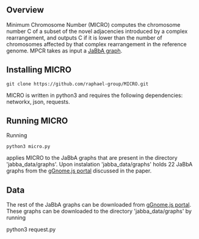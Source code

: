 ## Overview

Minimum Chromosome Number (MICRO) computes the chromosome number C of a subset of the novel adjacencies introduced by a complex rearrangement, and outputs C if it is lower than the number of chromosomes affected by that complex rearrangement in the reference genome. MPCR takes as input a [JaBbA graph](https://www.sciencedirect.com/science/article/pii/S0092867420309971?via%3Dihub).

## Installing MICRO

```
git clone https://github.com/raphael-group/MICRO.git
```
MICRO is written in python3 and requires the following dependencies: networkx, json, requests.

## Running MICRO

Running
```
python3 micro.py 
```
applies MICRO to the JaBbA graphs that are present in the directory 'jabba_data/graphs'. Upon instalation 'jabba_data/graphs' holds 22 JaBbA graphs from the [gGnome.js portal](http://mskilab.com/gGraph/) discussed in the paper.

## Data 

The rest of the JaBbA graphs can be downloaded from [gGnome.js portal](http://mskilab.com/gGraph/). These graphs can be downloaded to the directory 'jabba_data/graphs' by running  

python3 request.py 






